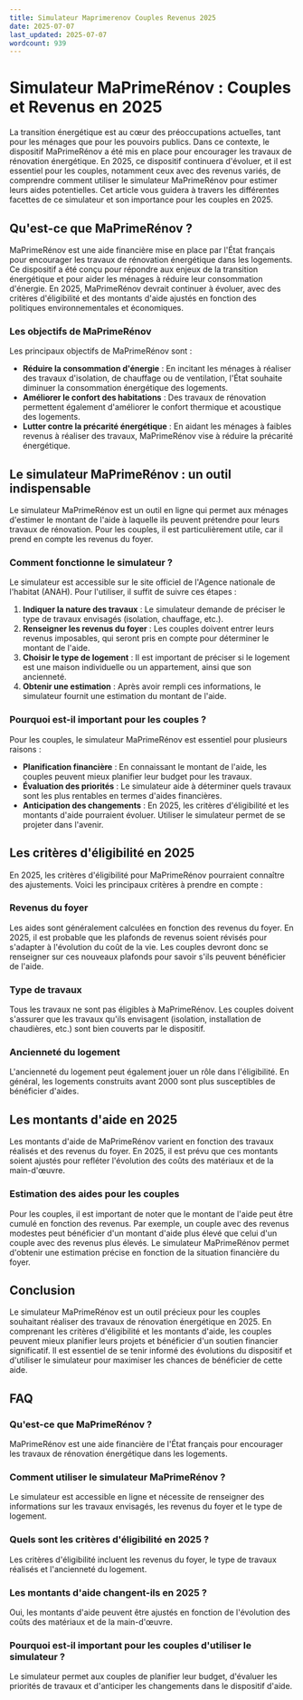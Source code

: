```yaml
---
title: Simulateur Maprimerenov Couples Revenus 2025
date: 2025-07-07
last_updated: 2025-07-07
wordcount: 939
---
```


# Simulateur MaPrimeRénov : Couples et Revenus en 2025

La transition énergétique est au cœur des préoccupations actuelles, tant pour les ménages que pour les pouvoirs publics. Dans ce contexte, le dispositif MaPrimeRénov a été mis en place pour encourager les travaux de rénovation énergétique. En 2025, ce dispositif continuera d'évoluer, et il est essentiel pour les couples, notamment ceux avec des revenus variés, de comprendre comment utiliser le simulateur MaPrimeRénov pour estimer leurs aides potentielles. Cet article vous guidera à travers les différentes facettes de ce simulateur et son importance pour les couples en 2025.

## Qu'est-ce que MaPrimeRénov ?

MaPrimeRénov est une aide financière mise en place par l'État français pour encourager les travaux de rénovation énergétique dans les logements. Ce dispositif a été conçu pour répondre aux enjeux de la transition énergétique et pour aider les ménages à réduire leur consommation d'énergie. En 2025, MaPrimeRénov devrait continuer à évoluer, avec des critères d'éligibilité et des montants d'aide ajustés en fonction des politiques environnementales et économiques.

### Les objectifs de MaPrimeRénov

Les principaux objectifs de MaPrimeRénov sont :

- **Réduire la consommation d'énergie** : En incitant les ménages à réaliser des travaux d'isolation, de chauffage ou de ventilation, l'État souhaite diminuer la consommation énergétique des logements.
- **Améliorer le confort des habitations** : Des travaux de rénovation permettent également d'améliorer le confort thermique et acoustique des logements.
- **Lutter contre la précarité énergétique** : En aidant les ménages à faibles revenus à réaliser des travaux, MaPrimeRénov vise à réduire la précarité énergétique.

## Le simulateur MaPrimeRénov : un outil indispensable

Le simulateur MaPrimeRénov est un outil en ligne qui permet aux ménages d'estimer le montant de l'aide à laquelle ils peuvent prétendre pour leurs travaux de rénovation. Pour les couples, il est particulièrement utile, car il prend en compte les revenus du foyer.

### Comment fonctionne le simulateur ?

Le simulateur est accessible sur le site officiel de l'Agence nationale de l'habitat (ANAH). Pour l'utiliser, il suffit de suivre ces étapes :

1. **Indiquer la nature des travaux** : Le simulateur demande de préciser le type de travaux envisagés (isolation, chauffage, etc.).
2. **Renseigner les revenus du foyer** : Les couples doivent entrer leurs revenus imposables, qui seront pris en compte pour déterminer le montant de l'aide.
3. **Choisir le type de logement** : Il est important de préciser si le logement est une maison individuelle ou un appartement, ainsi que son ancienneté.
4. **Obtenir une estimation** : Après avoir rempli ces informations, le simulateur fournit une estimation du montant de l'aide.

### Pourquoi est-il important pour les couples ?

Pour les couples, le simulateur MaPrimeRénov est essentiel pour plusieurs raisons :

- **Planification financière** : En connaissant le montant de l'aide, les couples peuvent mieux planifier leur budget pour les travaux.
- **Évaluation des priorités** : Le simulateur aide à déterminer quels travaux sont les plus rentables en termes d'aides financières.
- **Anticipation des changements** : En 2025, les critères d'éligibilité et les montants d'aide pourraient évoluer. Utiliser le simulateur permet de se projeter dans l'avenir.

## Les critères d'éligibilité en 2025

En 2025, les critères d'éligibilité pour MaPrimeRénov pourraient connaître des ajustements. Voici les principaux critères à prendre en compte :

### Revenus du foyer

Les aides sont généralement calculées en fonction des revenus du foyer. En 2025, il est probable que les plafonds de revenus soient révisés pour s'adapter à l'évolution du coût de la vie. Les couples devront donc se renseigner sur ces nouveaux plafonds pour savoir s'ils peuvent bénéficier de l'aide.

### Type de travaux

Tous les travaux ne sont pas éligibles à MaPrimeRénov. Les couples doivent s'assurer que les travaux qu'ils envisagent (isolation, installation de chaudières, etc.) sont bien couverts par le dispositif.

### Ancienneté du logement

L'ancienneté du logement peut également jouer un rôle dans l'éligibilité. En général, les logements construits avant 2000 sont plus susceptibles de bénéficier d'aides.

## Les montants d'aide en 2025

Les montants d'aide de MaPrimeRénov varient en fonction des travaux réalisés et des revenus du foyer. En 2025, il est prévu que ces montants soient ajustés pour refléter l'évolution des coûts des matériaux et de la main-d'œuvre.

### Estimation des aides pour les couples

Pour les couples, il est important de noter que le montant de l'aide peut être cumulé en fonction des revenus. Par exemple, un couple avec des revenus modestes peut bénéficier d'un montant d'aide plus élevé que celui d'un couple avec des revenus plus élevés. Le simulateur MaPrimeRénov permet d'obtenir une estimation précise en fonction de la situation financière du foyer.

## Conclusion

Le simulateur MaPrimeRénov est un outil précieux pour les couples souhaitant réaliser des travaux de rénovation énergétique en 2025. En comprenant les critères d'éligibilité et les montants d'aide, les couples peuvent mieux planifier leurs projets et bénéficier d'un soutien financier significatif. Il est essentiel de se tenir informé des évolutions du dispositif et d'utiliser le simulateur pour maximiser les chances de bénéficier de cette aide.

## FAQ

### Qu'est-ce que MaPrimeRénov ?

MaPrimeRénov est une aide financière de l'État français pour encourager les travaux de rénovation énergétique dans les logements.

### Comment utiliser le simulateur MaPrimeRénov ?

Le simulateur est accessible en ligne et nécessite de renseigner des informations sur les travaux envisagés, les revenus du foyer et le type de logement.

### Quels sont les critères d'éligibilité en 2025 ?

Les critères d'éligibilité incluent les revenus du foyer, le type de travaux réalisés et l'ancienneté du logement.

### Les montants d'aide changent-ils en 2025 ?

Oui, les montants d'aide peuvent être ajustés en fonction de l'évolution des coûts des matériaux et de la main-d'œuvre.

### Pourquoi est-il important pour les couples d'utiliser le simulateur ?

Le simulateur permet aux couples de planifier leur budget, d'évaluer les priorités de travaux et d'anticiper les changements dans le dispositif d'aide.